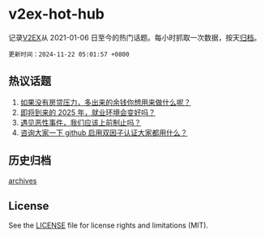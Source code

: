 # v2ex-hot-hub

 记录[V2EX](https://www.v2ex.com/)从 2021-01-06 日至今的热门话题。每小时抓取一次数据，按天[归档](archives)。

`更新时间：2024-11-22 05:01:57 +0800`

## 热议话题

1. [如果没有房贷压力，多出来的余钱你想用来做什么呢？](https://www.v2ex.com/t/1091378)
1. [即将到来的 2025 年，就业环境会变好吗？](https://www.v2ex.com/t/1091433)
1. [遇见恶性事件，我们应该上前制止吗？](https://www.v2ex.com/t/1091563)
1. [咨询大家一下 github 启用双因子认证大家都用什么？](https://www.v2ex.com/t/1091407)

## 历史归档

[archives](archives)

## License

See the [LICENSE](LICENSE) file for license rights and limitations (MIT).
